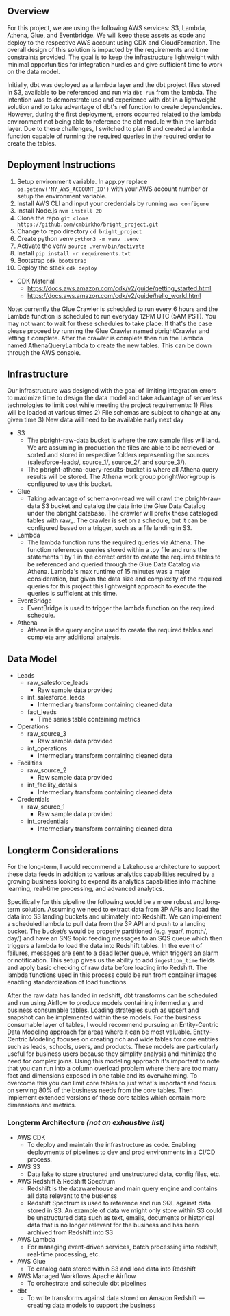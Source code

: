 ## Overview
For this project, we are using the following AWS services: S3, Lambda, Athena, Glue, and Eventbridge. We will keep these assets as code and deploy to the respective AWS account using CDK and CloudFormation. The overall design of this solution is impacted by the requirements and time constraints provided. The goal is to keep the infrastructure lightweight with minimal opportunities for integration hurdles and give sufficient time to work on the data model. 

Initially, dbt was deployed as a lambda layer and the dbt project files stored in S3, available to be referenced and run via `dbt run` from the lambda. The intention was to demonstrate use and experience with dbt in a lightweight solution and to take advantage of dbt's ref function to create dependencies. However, during the first deployment, errors occurred related to the lambda environment not being able to reference the dbt module within the lambda layer. Due to these challenges, I switched to plan B and created a lambda function capable of running the required queries in the required order to create the tables.

## Deployment Instructions
1. Setup environment variable. In app.py replace `os.getenv('MY_AWS_ACCOUNT_ID')` with your AWS account number or setup the environment variable. 
2. Install AWS CLI and input your credentials by running `aws configure`
3. Install Node.js `nvm install 20`
4. Clone the repo `git clone https://github.com/cmbirkho/bright_project.git`
5. Change to repo directory `cd bright_project`
6. Create python venv `python3 -m venv .venv`
7. Activate the venv `source .venv/bin/activate`
8. Install `pip install -r requirements.txt`
9. Bootstrap `cdk bootstrap`
9. Deploy the stack `cdk deploy`
* CDK Material
    * https://docs.aws.amazon.com/cdk/v2/guide/getting_started.html
    * https://docs.aws.amazon.com/cdk/v2/guide/hello_world.html

Note: currently the Glue Crawler is scheduled to run every 6 hours and the Lambda function is scheduled to run everyday 12PM UTC (5AM PST). You may not want to wait for these schedules to take place. If that's the case please proceed by running the Glue Crawler named pbrightCrawler and letting it complete. After the crawler is complete then run the Lambda named AthenaQueryLambda to create the new tables. This can be down through the AWS console.

## Infrastructure
Our infrastructure was designed with the goal of limiting integration errors to maximize time to design the data model and take advantage of serverless technologies to limit cost while meeting the project requirements: 1) Files will be loaded at various times 2) File schemas are subject to change at any given time 3) New data will need to be available early next day
* S3
    * The pbright-raw-data bucket is where the raw sample files will land. We are assuming in production the files are able to be retrieved or sorted and stored in respective folders representing the sources (salesforce-leads/, source_1/, source_2/, and source_3/).
    * The pbright-athena-query-results-bucket is where all Athena query results will be stored. The Athena work group pbrightWorkgroup is configured to use this bucket.
* Glue
    * Taking advantage of schema-on-read we will crawl the pbright-raw-data S3 bucket and catalog the data into the Glue Data Catalog under the pbright database. The crawler will prefix these cataloged tables with raw_. The crawler is set on a schedule, but it can be configured based on a trigger, such as a file landing in S3.
* Lambda
    * The lambda function runs the required queries via Athena. The function references queries stored within a .py file and runs the statements 1 by 1 in the correct order to create the required tables to be referenced and queried through the Glue Data Catalog via Athena. Lambda's max runtime of 15 minutes was a major consideration, but given the data size and complexity of the required queries for this project this lightweight approach to execute the queries is sufficient at this time.  
* EventBridge
    * EventBridge is used to trigger the lambda function on the required schedule.
* Athena
    * Athena is the query engine used to create the required tables and complete any additional analysis.

## Data Model
* Leads
    * raw_salesforce_leads
        * Raw sample data provided
    * int_salesforce_leads
        * Intermediary transform containing cleaned data
    * fact_leads
        * Time series table containing metrics
* Operations
    * raw_source_3
        * Raw sample data provided
    * int_operations
        * Intermediary transform containing cleaned data
* Facilities
    * raw_source_2
        * Raw sample data provided
    * int_facility_details
        * Intermediary transform containing cleaned data
* Credentials
    * raw_source_1
        * Raw sample data provided
    * int_credentials
        * Intermediary transform containing cleaned data

## Longterm Considerations
For the long-term, I would recommend a Lakehouse architecture to support these data feeds in addition to various analytics capabilities required by a growing business looking to expand its analytics capabilities into machine learning, real-time processing, and advanced analytics.

Specifically for this pipeline the following would be a more robust and long-term solution. Assuming we need to extract data from 3P APIs and load the data into S3 landing buckets and ultimately into Redshift. We can implement a scheduled lambda to pull data from the 3P API and push to a landing bucket. The bucket/s would be properly partitioned (e.g. year/, month/, day/) and have an SNS topic feeding messages to an SQS queue which then triggers a lambda to load the data into Redshift tables. In the event of failures, messages are sent to a dead letter queue, which triggers an alarm or notification. This setup gives us the ability to add `ingestion_time` fields and apply basic checking of raw data before loading into Redshift. The lambda functions used in this process could be run from container images enabling standardization of load functions.

After the raw data has landed in redshift, dbt transforms can be scheduled and run using Airflow to produce models containing intermediary and business consumable tables. Loading strategies such as upsert and snapshot can be implemented within these models. For the business consumable layer of tables, I would recommend pursuing an Entity-Centric Data Modeling approach for areas where it can be most valuable. Entity-Centric Modeling focuses on creating rich and wide tables for core entities such as leads, schools, users, and products. These models are particularly useful for business users because they simplify analysis and minimize the need for complex joins. Using this modeling approach it's important to note that you can run into a column overload problem where there are too many fact and dimensions exposed in one table and its overwhelming. To overcome this you can limit core tables to just what's important and focus on serving 80% of the business needs from the core tables. Then implement extended versions of those core tables which contain more dimensions and metrics.

### Longterm Architecture *(not an exhaustive list)*
* AWS CDK
    * To deploy and maintain the infrastructure as code. Enabling deployments of pipelines to dev and prod environments in a CI/CD process.
* AWS S3
    * Data lake to store structured and unstructured data, config files, etc.
* AWS Redshift & Redshift Spectrum
    * Redshift is the datawarehouse and main query engine and contains all data relevant to the busienss
    * Redshift Spectrum is used to reference and run SQL against data stored in S3. An example of data we might only store within S3 could be unstructured data such as text, emails, documents or historical data that is no longer relevant for the business and has been archived from Redshift into S3
* AWS Lambda
    * For managing event-driven services, batch processing into redshift, real-time processing, etc.
* AWS Glue
    * To catalog data stored within S3 and load data into Redshift
* AWS Managed Workflows Apache Airflow
    * To orchestrate and schedule dbt pipelines
* dbt
    * To write transforms against data stored on Amazon Redshift — creating data models to support the business